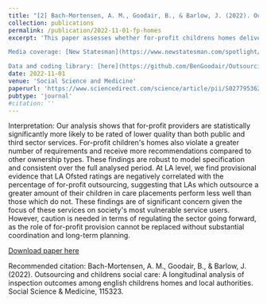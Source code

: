 ```yaml
---
title: "[2] Bach-Mortensen, A. M., Goodair, B., & Barlow, J. (2022). Outsourcing and childrens social care: A longitudinal analysis of inspection outcomes among english childrens homes and local authorities."
collection: publications
permalink: /publication/2022-11-01-fp-homes
excerpt: 'This paper assesses whether for-profit childrens homes deliver better or worse quality care than council-run homes. We find that council-run homes are better on average. <br> <br> 

Media coverage: [New Statesman](https://www.newstatesman.com/spotlight/2022/10/outsourced-children-homes-poor-standards-ratings-commodities), [Guardian](https://www.theguardian.com/commentisfree/2023/jun/04/the-guardian-view-on-outsourced-childrens-homes-the-wrong-model) <br>

Data and coding library: [here](https://github.com/BenGoodair/Outsourcing_childrens_social_care)'
date: 2022-11-01
venue: 'Social Science and Medicine'
paperurl: 'https://www.sciencedirect.com/science/article/pii/S0277953622006293'
pubtype: 'journal'
#citation: ''
---
```


Interpretation:  Our analysis shows that for-profit providers are statistically significantly more likely to be rated of lower quality than both public and third sector services. For-profit children's homes also violate a greater number of requirements and receive more recommendations compared to other ownership types. These findings are robust to model specification and consistent over the full analysed period. At LA level, we find provisional evidence that LA Ofsted ratings are negatively correlated with the percentage of for-profit outsourcing, suggesting that LAs which outsource a greater amount of their children in care placements perform less well than those which do not. These findings are of significant concern given the focus of these services on society's most vulnerable service users. However, caution is needed in terms of regulating the sector going forward, as the role of for-profit provision cannot be replaced without substantial coordination and long-term planning.

[Download paper here](https://www.sciencedirect.com/science/article/pii/S0277953622006293/pdfft?md5=92beba493b27da937f1b196f9783b2f2&pid=1-s2.0-S0277953622006293-main.pdf)

Recommended citation: Bach-Mortensen, A. M., Goodair, B., & Barlow, J. (2022). Outsourcing and childrens social care: A longitudinal analysis of inspection outcomes among english childrens homes and local authorities. Social Science & Medicine, 115323.
